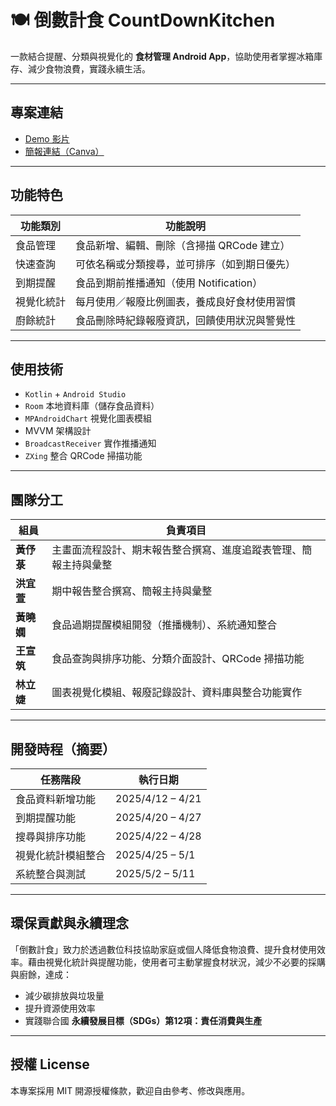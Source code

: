 # 🍽️ 倒數計食 CountDownKitchen

一款結合提醒、分類與視覺化的 **食材管理 Android App**，協助使用者掌握冰箱庫存、減少食物浪費，實踐永續生活。

---

## 專案連結

- [Demo 影片](https://www.youtube.com/watch?v=Hi2JoAfnmRE)  
- [簡報連結（Canva）](https://www.canva.com/design/DAGoQBi7Li4/jThyTsjbZCsJYJ1LvXEBeA/edit?utm_content=DAGoQBi7Li4&utm_campaign=designshare&utm_medium=link2&utm_source=sharebutton)

---

## 功能特色

| 功能類別     | 功能說明 |
|--------------|----------|
| 食品管理     | 食品新增、編輯、刪除（含掃描 QRCode 建立） |
| 快速查詢     | 可依名稱或分類搜尋，並可排序（如到期日優先） |
| 到期提醒     | 食品到期前推播通知（使用 Notification） |
| 視覺化統計   | 每月使用／報廢比例圖表，養成良好食材使用習慣 |
| 廚餘統計     | 食品刪除時紀錄報廢資訊，回饋使用狀況與警覺性 |

---

## 使用技術

- `Kotlin` + `Android Studio`
- `Room` 本地資料庫（儲存食品資料）
- `MPAndroidChart` 視覺化圖表模組
- MVVM 架構設計
- `BroadcastReceiver` 實作推播通知
- `ZXing` 整合 QRCode 掃描功能

---

## 團隊分工

| 組員         | 負責項目 |
|--------------|----------|
| **黃伃菉**   | 主畫面流程設計、期末報告整合撰寫、進度追蹤表管理、簡報主持與彙整 |
| **洪宜萱**   | 期中報告整合撰寫、簡報主持與彙整 |
| **黃曉嫻**   | 食品過期提醒模組開發（推播機制）、系統通知整合 |
| **王宣筑**   | 食品查詢與排序功能、分類介面設計、QRCode 掃描功能 |
| **林立婕**   | 圖表視覺化模組、報廢記錄設計、資料庫與整合功能實作 |

---

##  開發時程（摘要）

| 任務階段               | 執行日期            |
|------------------------|---------------------|
| 食品資料新增功能       | 2025/4/12 – 4/21    |
| 到期提醒功能           | 2025/4/20 – 4/27    |
| 搜尋與排序功能         | 2025/4/22 – 4/28    |
| 視覺化統計模組整合     | 2025/4/25 – 5/1     |
| 系統整合與測試         | 2025/5/2 – 5/11     |

---

## 環保貢獻與永續理念

「倒數計食」致力於透過數位科技協助家庭或個人降低食物浪費、提升食材使用效率。藉由視覺化統計與提醒功能，使用者可主動掌握食材狀況，減少不必要的採購與廚餘，達成：

- 減少碳排放與垃圾量
- 提升資源使用效率
- 實踐聯合國 **永續發展目標（SDGs）第12項：責任消費與生產**

---

## 授權 License

本專案採用 MIT 開源授權條款，歡迎自由參考、修改與應用。
